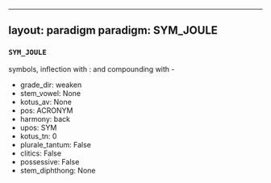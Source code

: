 
---
layout: paradigm
paradigm: SYM_JOULE
---
### ` SYM_JOULE `

symbols, inflection with : and compounding with -
* grade_dir: weaken
* stem_vowel: None
* kotus_av: None
* pos: ACRONYM
* harmony: back
* upos: SYM
* kotus_tn: 0
* plurale_tantum: False
* clitics: False
* possessive: False
* stem_diphthong: None
